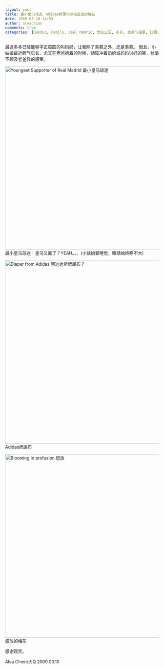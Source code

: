 ```yaml
---
layout: post
title: 最小皇马球迷、Adidas牌尿布以及盛放的梅花
date: 2009-03-10 14:53
author: alvachien
comments: true
categories: [Duoduo, Family, Real Madrid, 世纪公园, 多多, 皇家马德里, 红圈白炮, 随心随笔]
---
```

<div id="bp-5CD1AA99D25FD840_455-content">

最近多多已经能够字正腔圆的叫妈妈，让我除了羡慕之外，还是羡慕。
而且，小姑娘最近脾气见长，尤其在老爸抱着的时候，动辄冲着奶奶或妈妈讨好的笑，丝毫不顾及老爸我的感受。

<a title="Youngest Supporter of Real Madrid 最小皇马球迷 by Alva Chien, on Flickr" href="http://www.flickr.com/photos/alvachien/3341740144/"><img src="http://farm4.static.flickr.com/3400/3341740144_e7fec14988_b.jpg" alt="Youngest Supporter of Real Madrid 最小皇马球迷" width="600" /></a>
最小皇马球迷：皇马又赢了？YEAH。。。(小姑娘要睡觉，眼睛始终睁不大)

<a title="Diaper from Adidas 阿迪达斯牌尿布？ by Alva Chien, on Flickr" href="http://www.flickr.com/photos/alvachien/3340910611/"><img src="http://farm4.static.flickr.com/3583/3340910611_08d6212efd_b.jpg" alt="Diaper from Adidas 阿迪达斯牌尿布？" width="600" /></a>
Adidas牌尿布

<a title="Blooming in profusion 怒放 by Alva Chien, on Flickr" href="http://www.flickr.com/photos/alvachien/3341741870/"><img src="http://farm4.static.flickr.com/3346/3341741870_38a63fca5b_b.jpg" alt="Blooming in profusion 怒放" width="600" /></a>
盛放的梅花

感谢观赏。

Alva Chien/大Q
2009.03.10

</div>
